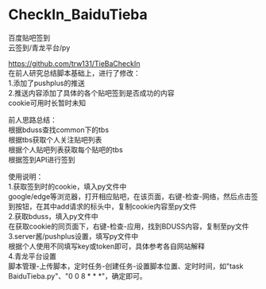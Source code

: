 # CheckIn_BaiduTieba  
百度贴吧签到  
云签到/青龙平台/py  


https://github.com/trw131/TieBaCheckIn  
在前人研究总结脚本基础上，进行了修改：  
1.添加了pushplus的推送  
2.推送内容添加了具体的各个贴吧签到是否成功的内容  
cookie可用时长暂时未知  

前人思路总结：  
根据bduss查找common下的tbs  
根据tbs获取个人关注贴吧列表  
根据个人贴吧列表获取每个贴吧的tbs  
根据签到API进行签到  

使用说明：  
1.获取签到时的cookie，填入py文件中  
    google/edge等浏览器，打开相应贴吧，在该页面，右键-检查-网络，然后点击签到按钮，在其中add请求的标头中，复制cookie内容至py文件  
2.获取bduss，填入py文件中  
    在获取cookie的同页面下，右键-检查-应用，找到BDUSS内容，复制至py文件  
3.server酱/pushplus设置，填写py文件中  
    根据个人使用不同填写key或token即可，具体参考各自网站解释  
4.青龙平台设置  
    脚本管理-上传脚本，定时任务-创建任务-设置脚本位置、定时时间，如"task BaiduTieba.py"、"0 0 8 * * *"，确定即可。  
